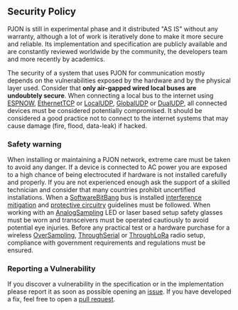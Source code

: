 ## Security Policy
PJON is still in experimental phase and it distributed "AS IS" without any warranty, although a lot of work is iteratively done to make it more secure and reliable. Its implementation and specification are publicly available and are constantly reviewed worldwide by the community, the developers team and more recently by academics.

The security of a system that uses PJON for communication mostly depends on the vulnerabilities exposed by the hardware and by the physical layer used. Consider that **only air-gapped wired local buses are undoubtely secure**. When connecting a local bus to the internet using [ESPNOW](/src/strategies/ESPNOW), [EthernetTCP](/src/strategies/EthernetTCP) or [LocalUDP](/src/strategies/LocalUDP), [GlobalUDP](/src/strategies/GlobalUDP) or [DualUDP](/src/strategies/DualUDP), all connected devices must be considered potentially compromised. It should be considered a good practice not to connect to the internet systems that may cause damage (fire, flood, data-leak) if hacked.

### Safety warning
When installing or maintaining a PJON network, extreme care must be taken to avoid any danger. If a device is connected to AC power you are exposed to a high chance of being electrocuted if hardware is not installed carefully and properly. If you are not experienced enough ask the support of a skilled technician and consider that many countries prohibit uncertified installations. When a [SoftwareBitBang](/src/strategies/SoftwareBitBang) bus is installed [interference mitigation](https://github.com/gioblu/PJON/wiki/Mitigate-interference) and [protective circuitry](https://github.com/gioblu/PJON/wiki/Protective-circuitry) guidelines must be followed. When working with an [AnalogSampling](/src/strategies/AnalogSampling) LED or laser based setup safety glasses must be worn and transceivers must be operated cautiously to avoid potential eye injuries. Before any practical test or a hardware purchase for a wireless [OverSampling](/src/strategies/OverSampling), [ThroughSerial](/src/strategies/ThroughSerial) or [ThroughLoRa](/src/strategies/ThroughLoRa) radio setup, compliance with government requirements and regulations must be ensured.

### Reporting a Vulnerability
If you discover a vulnerability in the specification or in the implementation please report it as soon as possible opening an [issue](https://github.com/gioblu/PJON/issues). If you have developed a fix, feel free to open a [pull request](https://github.com/gioblu/PJON/pulls).
